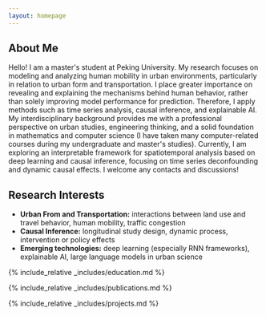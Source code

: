 ```yaml
---
layout: homepage
---
```


## About Me

Hello! I am a master's student at Peking University. My research focuses on modeling and analyzing human mobility in urban environments, particularly in relation to urban form and transportation. I place greater importance on revealing and explaining the mechanisms behind human behavior, rather than solely improving model performance for prediction. Therefore, I apply methods such as time series analysis, causal inference, and explainable AI. My interdisciplinary background provides me with a professional perspective on urban studies, engineering thinking, and a solid foundation in mathematics and computer science (I have taken many computer-related courses during my undergraduate and master's studies). 
Currently, I am exploring an interpretable framework for spatiotemporal analysis based on deep learning and causal inference, focusing on time series deconfounding and dynamic causal effects. I welcome any contacts and discussions!

## Research Interests

- **Urban From and Transportation:** interactions between land use and travel behavior, human mobility, traffic congestion
- **Causal Inference:** longitudinal study design, dynamic process, intervention or policy effects
- **Emerging technologies:** deep learning (especially RNN frameworks), explainable AI, large language models in urban science

{% include_relative _includes/education.md %}

{% include_relative _includes/publications.md %}

{% include_relative _includes/projects.md %}

